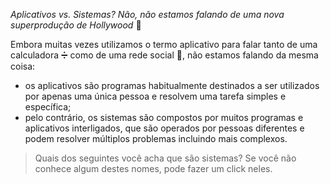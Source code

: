 _Aplicativos vs. Sistemas? Não, não estamos falando de uma nova superprodução de Hollywood_  :movie_camera:

Embora muitas vezes utilizamos o termo aplicativo para falar tanto de uma calculadora :heavy_division_sign: como de uma rede social :busts_in_silhouette:, não estamos falando da mesma coisa:

*  os aplicativos são  programas habitualmente destinados a ser utilizados por apenas uma  única pessoa e resolvem uma tarefa simples e específica;
* pelo contrário, os sistemas são compostos por muitos programas e aplicativos interligados, que são operados por pessoas diferentes e podem resolver múltiplos problemas incluindo mais complexos.

> Quais dos seguintes você acha que são sistemas?
> Se você não conhece algum destes nomes, pode fazer um click neles.  

